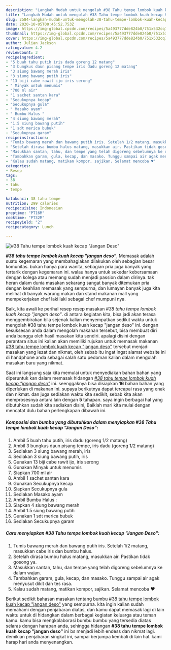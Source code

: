 ```yaml
---
description: "Langkah Mudah untuk mengolah #38 Tahu tempe lombok kuah kecap &amp;#34;Jangan Deso&amp;#34; yang enak"
title: "Langkah Mudah untuk mengolah #38 Tahu tempe lombok kuah kecap &amp;#34;Jangan Deso&amp;#34; yang enak"
slug: 2584-langkah-mudah-untuk-mengolah-38-tahu-tempe-lombok-kuah-kecap-and-34-jangan-deso-and-34-yang-enak
date: 2020-10-05T00:45:52.753Z
image: https://img-global.cpcdn.com/recipes/5a493777dde824b0/751x532cq70/38-tahu-tempe-lombok-kuah-kecap-jangan-deso-foto-resep-utama.jpg
thumbnail: https://img-global.cpcdn.com/recipes/5a493777dde824b0/751x532cq70/38-tahu-tempe-lombok-kuah-kecap-jangan-deso-foto-resep-utama.jpg
cover: https://img-global.cpcdn.com/recipes/5a493777dde824b0/751x532cq70/38-tahu-tempe-lombok-kuah-kecap-jangan-deso-foto-resep-utama.jpg
author: Julian Jackson
ratingvalue: 4.2
reviewcount: 3
recipeingredient:
- "5 buah tahu putih iris dadu goreng 12 matang"
- "3 bungkus daun pisang tempe iris dadu goreng 12 matang"
- "3 siung bawang merah iris"
- "3 siung bawang putih iris"
- "13 biji cabe rawit ijo iris serong"
- " Minyak untuk menumis"
- "700 ml air"
- "1 sachet santan kara"
- "Secukupnya kecap"
- "Secukupnya gula"
- " Masako ayam"
- " Bumbu Halus "
- "4 siung bawang merah"
- "1.5 siung bawang putih"
- "1 sdt merica bubuk"
- "Secukupnya garam"
recipeinstructions:
- "Tumis bawang merah dan bawang putih iris. Setelah 1/2 matang, masukkan cabe iris dan bumbu halus."
- "Setelah dirasa bumbu halus matang, masukkan air. Pastikan tidak gosong ya."
- "Masukkan santan, tahu, dan tempe yang telah digoreng sebelumnya ke dalam wajan."
- "Tambahkan garam, gula, kecap, dan masako. Tunggu sampai air agak menyusut dikit dan tes rasa."
- "Kalau sudah matang, matikan kompor, sajikan. Selamat mencoba ♥️"
categories:
- Resep
tags:
- 38
- tahu
- tempe

katakunci: 38 tahu tempe 
nutrition: 299 calories
recipecuisine: Indonesian
preptime: "PT16M"
cooktime: "PT32M"
recipeyield: "2"
recipecategory: Lunch

---
```



![#38 Tahu tempe lombok kuah kecap &#34;Jangan Deso&#34;](https://img-global.cpcdn.com/recipes/5a493777dde824b0/751x532cq70/38-tahu-tempe-lombok-kuah-kecap-jangan-deso-foto-resep-utama.jpg)

<b><i>#38 tahu tempe lombok kuah kecap &#34;jangan deso&#34;</i></b>, Memasak adalah suatu kegemaran yang membahagiakan dilakukan oleh sebagian besar komunitas. bukan hanya para wanita, sebagian pria juga banyak yang tertarik dengan kegemaran ini. walau hanya untuk sekedar kebersamaan dengan kolega atau memang sudah menjadi passion dalam dirinya. tak heran dalam dunia masakan sekarang sangat banyak ditemukan pria dengan keahlian memasak yang sempurna, dan lumayan banyak juga kita melihat di banyak warung makan dan stand makanan mall yang mempekerjakan chef laki laki sebagai chef mumpuni nya.

Baik, kita awali ke perihal resep resep masakan <i>#38 tahu tempe lombok kuah kecap &#34;jangan deso&#34;</i>. di antara kegiatan kita, bisa jadi akan terasa menggembirakan bila sejenak kalian menyempatkan sedikit waktu untuk mengolah #38 tahu tempe lombok kuah kecap &#34;jangan deso&#34; ini. dengan kesuksesan anda dalam mengolah makanan tersebut, bisa membuat diri anda bangga oleh hasil masakan kita sendiri. apalagi disini dengan perantara situs ini kalian akan memiliki rujukan untuk memasak makanan <u>#38 tahu tempe lombok kuah kecap &#34;jangan deso&#34;</u> tersebut menjadi masakan yang lezat dan nikmat, oleh sebab itu ingat ingat alamat website ini di handphone anda sebagai salah satu pedoman kalian dalam mengolah masakan baru yang nikmat.




Saat ini langsung saja kita memulai untuk menyediakan bahan bahan yang diperuntuk kan dalam memasak hidangan <u><i>#38 tahu tempe lombok kuah kecap &#34;jangan deso&#34;</i></u> ini. seenggaknya bisa disiapkan <b>16</b> bahan bahan yang diperlukan di makanan ini. supaya berikutnya dapat tercapai rasa yang enak dan nikmat. dan juga sediakan waktu kita sedikit, sebab kita akan memprosesnya antara lain dengan <b>5</b> tahapan. saya ingin berbagai hal yang dibutuhkan sudah kita sediakan disini, Baiklah mari kita mulai dengan mencatat dulu bahan perlengkapan dibawah ini.

<!--inarticleads1-->

##### Komposisi dan bumbu yang dibutuhkan dalam menyiapkan #38 Tahu tempe lombok kuah kecap &#34;Jangan Deso&#34;:

1. Ambil 5 buah tahu putih, iris dadu (goreng 1/2 matang)
1. Ambil 3 bungkus daun pisang tempe, iris dadu (goreng 1/2 matang)
1. Sediakan 3 siung bawang merah, iris
1. Sediakan 3 siung bawang putih, iris
1. Gunakan 13 biji cabe rawit ijo, iris serong
1. Gunakan  Minyak untuk menumis
1. Siapkan 700 ml air
1. Ambil 1 sachet santan kara
1. Gunakan Secukupnya kecap
1. Siapkan Secukupnya gula
1. Sediakan  Masako ayam
1. Ambil  Bumbu Halus :
1. Siapkan 4 siung bawang merah
1. Ambil 1.5 siung bawang putih
1. Gunakan 1 sdt merica bubuk
1. Sediakan Secukupnya garam




<!--inarticleads2-->

##### Cara menyiapkan #38 Tahu tempe lombok kuah kecap &#34;Jangan Deso&#34;:

1. Tumis bawang merah dan bawang putih iris. Setelah 1/2 matang, masukkan cabe iris dan bumbu halus.
1. Setelah dirasa bumbu halus matang, masukkan air. Pastikan tidak gosong ya.
1. Masukkan santan, tahu, dan tempe yang telah digoreng sebelumnya ke dalam wajan.
1. Tambahkan garam, gula, kecap, dan masako. Tunggu sampai air agak menyusut dikit dan tes rasa.
1. Kalau sudah matang, matikan kompor, sajikan. Selamat mencoba ♥️




Berikut sedikit bahasan masakan tentang bumbu <u>#38 tahu tempe lombok kuah kecap &#34;jangan deso&#34;</u> yang sempurna. kita ingin kalian sudah memahami dengan penjabaran diatas, dan kamu dapat memasak lagi di lain waktu untuk di hidangkan dalam berbagai kegiatan keluarga atau teman kamu. kamu bisa mengkolaborasi bumbu bumbu yang tersedia diatas selaras dengan harapan anda, sehingga hidangan <b>#38 tahu tempe lombok kuah kecap &#34;jangan deso&#34;</b> ini bs menjadi lebih endess dan nikmat lagi. demikian penjabaran singkat ini, sampai berjumpa kembali di lain hal. kami harap hari anda menyenangkan.

